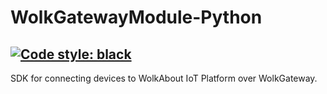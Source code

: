 # WolkGatewayModule-Python
[![Code style: black](https://img.shields.io/badge/code%20style-black-000000.svg)](https://github.com/ambv/black)
----
SDK for connecting devices to WolkAbout IoT Platform over WolkGateway.
